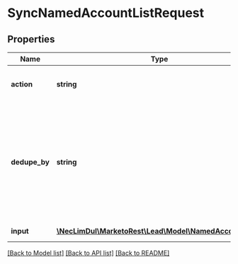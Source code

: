 # SyncNamedAccountListRequest

## Properties

Name | Type | Description | Notes
------------ | ------------- | ------------- | -------------
**action** | **string** | Type of sync operation to perform | [optional]
**dedupe_by** | **string** | Field to deduplicate on.  If the value in the field for a given record is not unique, an error will be returned for the individual record. | [optional]
**input** | [**\NecLimDul\MarketoRest\Lead\Model\NamedAccountList[]**](NamedAccountList.md) | List of input records |

[[Back to Model list]](../../README.md#models) [[Back to API list]](../../README.md#endpoints) [[Back to README]](../../README.md)
